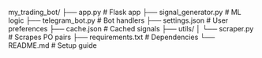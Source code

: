 my_trading_bot/
├── app.py                 # Flask app
├── signal_generator.py   # ML logic
├── telegram_bot.py       # Bot handlers
├── settings.json         # User preferences
├── cache.json            # Cached signals
├── utils/
│   └── scraper.py        # Scrapes PO pairs
├── requirements.txt      # Dependencies
└── README.md             # Setup guide